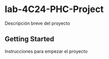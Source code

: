# lab-4C24-PHC-Project

Descripción breve del proyecto

## Getting Started

Instrucciones para empezar el proyecto
